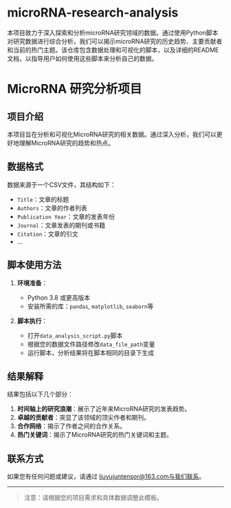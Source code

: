 # microRNA-research-analysis
本项目致力于深入探索和分析microRNA研究领域的数据。通过使用Python脚本对研究数据进行综合分析，我们可以揭示microRNA研究的历史趋势、主要贡献者和当前的热门主题。该仓库包含数据处理和可视化的脚本，以及详细的README文档，以指导用户如何使用这些脚本来分析自己的数据。


# MicroRNA 研究分析项目

## 项目介绍

本项目旨在分析和可视化MicroRNA研究的相关数据。通过深入分析，我们可以更好地理解MicroRNA研究的趋势和热点。

## 数据格式

数据来源于一个CSV文件，其结构如下：

- `Title`：文章的标题
- `Authors`：文章的作者列表
- `Publication Year`：文章的发表年份
- `Journal`：文章发表的期刊或书籍
- `Citation`：文章的引文
- ...

## 脚本使用方法

1. **环境准备**：
   - Python 3.8 或更高版本
   - 安装所需的库：`pandas`, `matplotlib`, `seaborn`等

2. **脚本执行**：
   - 打开`data_analysis_script.py`脚本
   - 根据您的数据文件路径修改`data_file_path`变量
   - 运行脚本，分析结果将在脚本相同的目录下生成

## 结果解释

结果包括以下几个部分：

1. **时间轴上的研究浪潮**：展示了近年来MicroRNA研究的发表趋势。
2. **卓越的贡献者**：突显了该领域的顶尖作者和期刊。
3. **合作网络**：揭示了作者之间的合作关系。
4. **热门关键词**：揭示了MicroRNA研究的热门关键词和主题。

## 联系方式

如果您有任何问题或建议，请通过 liuyujuntensor@163.com与我们联系。

---

> 注意：请根据您的项目需求和具体数据调整此模板。
